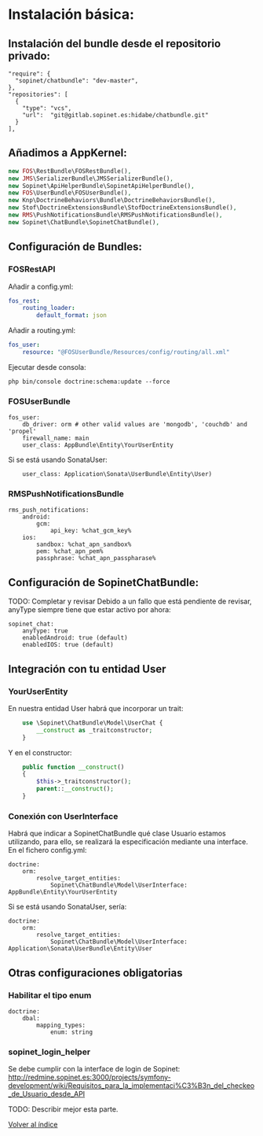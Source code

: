 # Instalación básica:

## Instalación del bundle desde el repositorio privado:

```
"require": {
  "sopinet/chatbundle": "dev-master",
},
"repositories": [
  {
    "type": "vcs",
    "url":  "git@gitlab.sopinet.es:hidabe/chatbundle.git"
  }
],
```

## Añadimos a AppKernel:

```php
new FOS\RestBundle\FOSRestBundle(),
new JMS\SerializerBundle\JMSSerializerBundle(),
new Sopinet\ApiHelperBundle\SopinetApiHelperBundle(),
new FOS\UserBundle\FOSUserBundle(),
new Knp\DoctrineBehaviors\Bundle\DoctrineBehaviorsBundle(),
new Stof\DoctrineExtensionsBundle\StofDoctrineExtensionsBundle(),
new RMS\PushNotificationsBundle\RMSPushNotificationsBundle(),
new Sopinet\ChatBundle\SopinetChatBundle(),
```

## Configuración de Bundles:

### FOSRestAPI

Añadir a config.yml:

```yaml
fos_rest:
    routing_loader:
        default_format: json
```

Añadir a routing.yml:

```yaml
fos_user:
    resource: "@FOSUserBundle/Resources/config/routing/all.xml"
```

Ejecutar desde consola:

```
php bin/console doctrine:schema:update --force
```

### FOSUserBundle

```
fos_user:
    db_driver: orm # other valid values are 'mongodb', 'couchdb' and 'propel'
    firewall_name: main
    user_class: AppBundle\Entity\YourUserEntity
```

Si se está usando SonataUser: 

```
    user_class: Application\Sonata\UserBundle\Entity\User)
```

### RMSPushNotificationsBundle

```
rms_push_notifications:
    android:
        gcm:
            api_key: %chat_gcm_key%
    ios:
        sandbox: %chat_apn_sandbox%
        pem: %chat_apn_pem%
        passphrase: %chat_apn_passpharase%
```

## Configuración de SopinetChatBundle:

TODO: Completar y revisar
Debido a un fallo que está pendiente de revisar, anyType siempre tiene que estar activo por ahora:

```
sopinet_chat:
    anyType: true
    enabledAndroid: true (default)
    enabledIOS: true (default)
```

## Integración con tu entidad User

### YourUserEntity

En nuestra entidad User habrá que incorporar un trait:
```php
    use \Sopinet\ChatBundle\Model\UserChat {
        __construct as _traitconstructor;
    }
```
Y en el constructor:
```php
    public function __construct()
    {
        $this->_traitconstructor();
        parent::__construct();
    }
```

### Conexión con UserInterface

Habrá que indicar a SopinetChatBundle qué clase Usuario estamos utilizando, para ello, se realizará la especificación mediante una interface. En el fichero config.yml:

```
doctrine:
    orm:
        resolve_target_entities:
            Sopinet\ChatBundle\Model\UserInterface: AppBundle\Entity\YourUserEntity
```

Si se está usando SonataUser, sería:
```
doctrine:
    orm:
        resolve_target_entities:
            Sopinet\ChatBundle\Model\UserInterface: Application\Sonata\UserBundle\Entity\User
```

## Otras configuraciones obligatorias

### Habilitar el tipo enum

```
doctrine:
    dbal:
        mapping_types:
            enum: string
```

### sopinet_login_helper

Se debe cumplir con la interface de login de Sopinet:
http://redmine.sopinet.es:3000/projects/symfony-development/wiki/Requisitos_para_la_implementaci%C3%B3n_del_checkeo_de_Usuario_desde_API

TODO: Describir mejor esta parte.

[Volver al índice](README.md)
